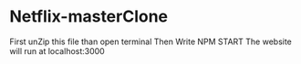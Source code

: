 # Netflix-masterClone
First unZip this file than open terminal 
Then Write NPM START 
The website will run at localhost:3000
